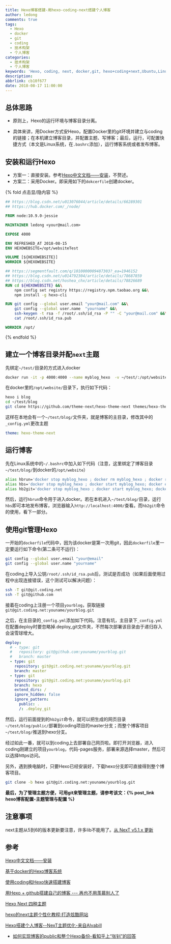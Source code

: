 ```yaml
---
title: Hexo博客搭建-用hexo-coding-next搭建个人博客
author: ledong
comments: true
tags:
  - Hexo
  - docker
  - git
  - coding
  - 技术构架
  - 个人博客
categories:
  - 技术构架
  - 个人博客
keywords: 'Hexo, coding, next, docker,git, hexo+coding+next,Ubuntu,Linux, 搭建个人博客'
description: 
abbrlink: cb10f677
date: 2018-08-17 11:00:00
---
```


## 总体思路

- 原则上，Hexo的运行环境与博客目录分离。

- 具体来讲，用Docker方式安Hexo，配置Docker里的git环境并建立与coding的链接；在本机建立博客目录，并配置主题、写博客；最后，运行，可配置快捷方式（本文是Linux系统，在`.bashrc`添加），运行博客系统或者发布博客。

<!-- more -->

## 安装和运行Hexo

- 方案一：直接安装。参考[Hexo中文文档——安装](https://hexo.io/zh-cn/docs/)，不赘述。
- 方案二：采用Docker。即采用如下的`dokcerfile`创建docker。

{% fold 点击显/隐内容 %}

```dockerfile
## https://blog.csdn.net/u013076044/article/details/66289301
## https://hub.docker.com/_/node/

FROM node:10.9.0-jessie

MAINTAINER ledong <your@mail.com>

EXPOSE 4000

ENV REFRESHED_AT 2018-08-15
ENV HEXOWEBSITE=/opt/websiteTest

VOLUME [${HEXOWEBSITE}]
WORKDIR ${HEXOWEBSITE}

## https://segmentfault.com/q/1010000009487303?_ea=1946152
## https://blog.csdn.net/u014792304/article/details/78687859
## https://blog.csdn.net/hoshea_chx/article/details/78826689
RUN cd ${HEXOWEBSITE} &&\
    npm config set registry https://registry.npm.taobao.org &&\
    npm install -g hexo-cli

RUN git config --global user.email "your@mail.com" &&\
    git config --global user.name  "yourname" &&\
    ssh-keygen -t rsa -f /root/.ssh/id_rsa -P "" -C "your@mail.com" &&\
    cat /root/.ssh/id_rsa.pub

WORKDIR /opt/
```

{% endfold %}

## 建立一个博客目录并配`next`主题

先绑定`~/test/`目录的方式进入docker

```bash
docker run -it -p 4000:4000 --name myblog_hexo  -v ~/test/:/opt/website  myblog_hexo /bin/bash
```

在docker里的`/opt/website/`目录下，执行如下代码：

```bash
hexo i blog
cd ~/test/blog
git clone https://github.com/theme-next/hexo-theme-next themes/hexo-theme-next
```

这样在本地会有一个`~/test/blog/`文件夹，就是博客的主目录，修改其中的`_config.yml`更改主题

```yml
theme: hexo-theme-next
```

## 运行博客

先在Linux系统中的`~/.bashrc`中加入如下代码（注意，这里绑定了博客目录`~/test/blog/`到docker的`/opt/website`）

```bash
alias hbrun='docker stop myblog_hexo ; docker rm myblog_hexo ; docker run -it -p 4000:4000 --name myblog_hexo  -v ~/test/blog/:/opt/website  myblog_hexo /bin/bash  -c "ssh -T git@git.coding.net; ssh -T git@github.com; bash"'
alias hbs='docker stop myblog_hexo ; docker start myblog_hexo; docker exec -i myblog_hexo /bin/bash -c "cd /opt/website/; hexo clean; hexo g ; hexo s"'
alias hb2git='docker stop myblog_hexo ; docker start myblog_hexo; docker exec -i myblog_hexo /bin/bash -c "cd /opt/website/; hexo clean; hexo g ; hexo d"'
```

然后，运行`hbrun`命令用于进入docker。若在本机进入`~/test/blog/`目录，运行`hbs`即可本地发布博客，浏览器输入`http://localhost:4000/`查看。而`hb2git`命令的使用，看下一部分。

## 使用git管理Hexo

一开始的`dockerfile`代码中，因为该docker是第一次用git，因此`dockerfile`里一定要运行如下命令(第二条可不运行)：

```bash
git config --global user.email "your@email"
git config --global user.name "yourname"
```

在coding上导入公钥`/root/.ssh/id_rsa.pub`后，测试是否成功（如果后面使用过程中出现连接错误，这个测试可以解决问题）：

```bash
ssh -T git@git.coding.net
ssh -T git@github.com
```

接着在coding上注册一个项目`yourblog`，获取链接`git@git.coding.net:youname/yourblog.git`

之后，在主目录的`_config.yml`添加如下代码。注意有坑，主目录下`_config.yml`在配置deploy时要忽略掉.deploy_git文件夹，不然每次部署该目录由于递归存入会滚雪球增大。

```yml
deploy:
  # - type: git
  #   repository: git@github.com:youname/yourblog.git
  #   branch: master
  - type: git
    repository: git@git.coding.net:youname/yourblog.git
    branch: master
  - type: git
    repository: git@git.coding.net:youname/yourblog.git
    branch: hexo
    extend_dirs: /
    ignore_hidden: false
    ignore_pattern:
      public: .
      /: .deploy_git
```

然后，运行前面提到的`hb2git`命令，就可以把生成的网页目录`~/test/blog/public/`部署到coding项目的master分支；而整个博客项目`~/test/blog/`推送到hexo分支。

经过如此一番，就可以到coding上去部署自己网页啦。即打开浏览器，进入coding刚建立的项目`yourblog`，代码-pages服务，部署来源选择master，然后可以选择https访问。

另外，遇到换电脑时，只要Hexo已经安装好，下载hexo分支即可直接得到整个博客项目。

```bash
git clone -b hexo git@git.coding.net:youname/yourblog.git
```

**最后，为了管理主题方便，可用git来管理主题，请参考该文：{% post_link hexo博客配置-主题管理与配置 %}**

## 注意事项

next主题从5到6的版本更新要注意，许多lib不能用了。[从 NexT v5.1.x 更新](https://github.com/theme-next/hexo-theme-next/blob/master/docs/zh-CN/UPDATE-FROM-5.1.X.md)

## 参考

[Hexo中文文档——安装](https://hexo.io/zh-cn/docs/)

[基于docker的Hexo博客系统](https://blog.csdn.net/u013076044/article/details/66289301)

[使用coding和Hexo快速搭建博客](https://www.cnblogs.com/vzhiwen666/p/8656114.html)

[用Hexo + github搭建自己的博客 --- 再也不用羡慕别人了](https://blog.csdn.net/hoshea_chx/article/details/78826689)

[Hexo Next 四种主题](https://blog.csdn.net/acm_th/article/details/79974513)

[hexo的next主题个性化教程:打造炫酷网站](https://www.jianshu.com/p/f054333ac9e6)

[Hexo搭建个人博客--NexT主题优化-来自Alvabill](https://www.jianshu.com/p/1f8107a8778c)

- [如何实现博客的public和整个Hexo备份-看知乎上“张钊”的回答](https://www.zhihu.com/question/21193762)